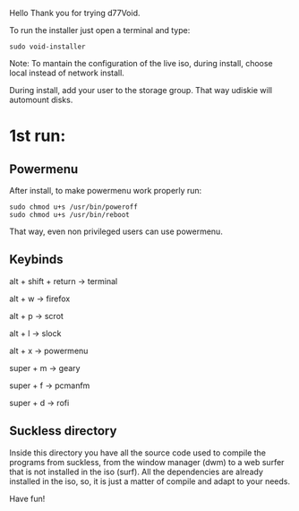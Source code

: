 Hello
Thank you for trying d77Void.

To run the installer just open a terminal and type:

```
sudo void-installer
```

Note: 
To mantain the configuration of the live iso, during install, choose local instead of network install.

During install, add your user to the storage group. That way udiskie will automount disks.


# 1st run:

## Powermenu

After install, to make powermenu work properly run:

```
sudo chmod u+s /usr/bin/poweroff
sudo chmod u+s /usr/bin/reboot
```

That way, even non privileged users can use powermenu.

## Keybinds

alt + shift + return -> terminal

alt + w -> firefox

alt + p -> scrot

alt + l -> slock

alt + x -> powermenu

super + m -> geary

super + f -> pcmanfm

super + d -> rofi

## Suckless directory

Inside this directory you have all the source code used to compile the programs from suckless, from the window manager (dwm) to a web surfer that is not installed in the iso (surf).
All the dependencies are already installed in the iso, so, it is just a matter of compile and adapt to your needs.

Have fun!
